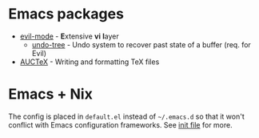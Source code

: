 # Emacs packages

- [evil-mode](https://github.com/emacs-evil/evil) - **E**xtensive **vi** **l**ayer
  - [undo-tree](https://www.dr-qubit.org/undo-tree.html) - Undo system to recover past state of a buffer (req. for Evil)
- [AUCTeX](https://www.gnu.org/software/auctex/) - Writing and formatting TeX files

# Emacs + Nix

The config is placed in `default.el` instead of `~/.emacs.d` so that it won't conflict with Emacs configuration frameworks. See [init file](https://www.gnu.org/software/emacs/manual/html_node/emacs/Init-File.html) for more.
